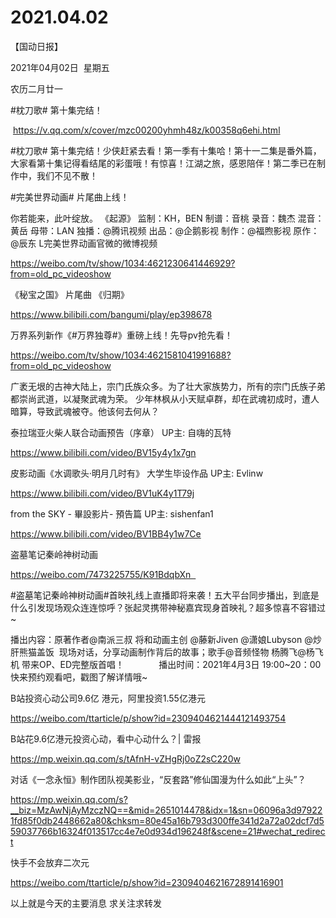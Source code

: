 ﻿#  2021.04.02
【国动日报】

2021年04月02日  星期五


农历二月廿一


#枕刀歌# 第十集完结！

 https://v.qq.com/x/cover/mzc00200yhmh48z/k00358q6ehi.html


#枕刀歌# 第十集完结！少侠赶紧去看！第一季有十集哈！第十一二集是番外篇，大家看第十集记得看结尾的彩蛋哦！有惊喜！江湖之旅，感恩陪伴！第二季已在制作中，我们不见不散！




#完美世界动画# 片尾曲上线！

你若能来，此叶绽放。
《起源》
监制：KH，BEN
制谱：音桃
录音：魏杰
混音：黄岳
母带：LAN
独播：@腾讯视频 出品：@企鹅影视 制作：@福煦影视 原作：@辰东 L完美世界动画官微的微博视频

https://weibo.com/tv/show/1034:4621230641446929?from=old_pc_videoshow




《秘宝之国》 片尾曲 《归期》


https://www.bilibili.com/bangumi/play/ep398678







万界系列新作《#万界独尊#》重磅上线！先导pv抢先看！


https://weibo.com/tv/show/1034:4621581041991688?from=old_pc_videoshow

广袤无垠的古神大陆上，宗门氏族众多。为了壮大家族势力，所有的宗门氏族子弟都崇尚武道，以凝聚武魂为荣。
少年林枫从小天赋卓群，却在武魂初成时，遭人暗算，导致武魂被夺。他该何去何从？

泰拉瑞亚火柴人联合动画预告（序章） UP主: 自嗨的瓦特

https://www.bilibili.com/video/BV15y4y1x7gn







皮影动画《水调歌头·明月几时有》 大学生毕设作品 UP主: Evlinw

https://www.bilibili.com/video/BV1uK4y1T79j







from the SKY - 畢設影片- 預告篇 UP主: sishenfan1

https://www.bilibili.com/video/BV1BB4y1w7Ce




盗墓笔记秦岭神树动画


https://weibo.com/7473225755/K91BdqbXn                 


#盗墓笔记秦岭神树动画#首映礼线上直播即将来袭！五大平台同步播出，到底是什么引发现场观众连连惊呼？张起灵携带神秘嘉宾现身首映礼？超多惊喜不容错过~


播出内容：原著作者@南派三叔 将和动画主创 @藤新Jiven @潇娘Lubyson @炒肝熊猫盖饭  现场对话，分享动画制作背后的故事；歌手@音频怪物 杨腾飞@杨飞机 带来OP、ED完整版首唱！             
播出时间：2021年4月3日 19:00~20：00
快来预约观看吧，戳图了解详情哦~




B站投资心动公司9.6亿
港元，阿里投资1.55亿港元


https://weibo.com/ttarticle/p/show?id=2309404621444121493754

B站花9.6亿港元投资心动，看中心动什么？| 雷报

https://mp.weixin.qq.com/s/tAfnH-vZHgRj0oZ2sC220w

对话《一念永恒》制作团队视美影业，“反套路”修仙国漫为什么如此“上头”？

https://mp.weixin.qq.com/s?__biz=MzAwNjAyMzczNQ==&mid=2651014478&idx=1&sn=06096a3d979221fd85f0db2448662a80&chksm=80e45a16b793d300ffe341d2a72a02dcf7d559037766b16324f013517cc4e7e0d934d196248f&scene=21#wechat_redirect


快手不会放弃二次元

https://weibo.com/ttarticle/p/show?id=2309404621672891416901


以上就是今天的主要消息
求关注求转发



















